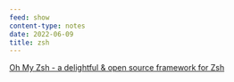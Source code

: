 ```yaml
---
feed: show
content-type: notes
date: 2022-06-09
title: zsh
---
```


[Oh My Zsh - a delightful & open source framework for Zsh](https://ohmyz.sh/)
